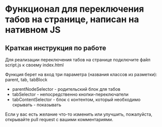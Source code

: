 # Функционал для переключения табов на странице, написан на нативном JS
## Краткая инструкция по работе

Для реализации переключения табов на странице подключите файл script.js к своему index.html

Функция берет на вход три параметра (названия классов из разметки): parent, tab, tabBlock

* parentNodeSelector - родительский блок для табов 
* tabSelector - непосредственно кнопки-переключатели
* tabContentSelector - блок с контентом, который необходимо скрывать - показывать

Если у вас есть желание что-то изменить или улучшить, пожалуйста, открывайте pull request с вашими комментариями.
